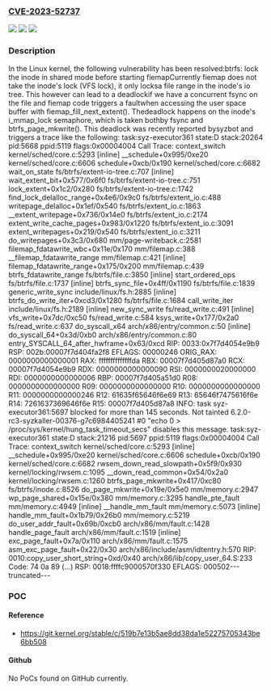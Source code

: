 ### [CVE-2023-52737](https://cve.mitre.org/cgi-bin/cvename.cgi?name=CVE-2023-52737)
![](https://img.shields.io/static/v1?label=Product&message=Linux&color=blue)
![](https://img.shields.io/static/v1?label=Version&message=1da177e4c3f4%3C%20d8c594da79bc%20&color=brighgreen)
![](https://img.shields.io/static/v1?label=Vulnerability&message=n%2Fa&color=brighgreen)

### Description

In the Linux kernel, the following vulnerability has been resolved:btrfs: lock the inode in shared mode before starting fiemapCurrently fiemap does not take the inode's lock (VFS lock), it only locksa file range in the inode's io tree. This however can lead to a deadlockif we have a concurrent fsync on the file and fiemap code triggers a faultwhen accessing the user space buffer with fiemap_fill_next_extent(). Thedeadlock happens on the inode's i_mmap_lock semaphore, which is taken bothby fsync and btrfs_page_mkwrite(). This deadlock was recently reported bysyzbot and triggers a trace like the following:   task:syz-executor361 state:D stack:20264 pid:5668  ppid:5119   flags:0x00004004   Call Trace:    <TASK>    context_switch kernel/sched/core.c:5293 [inline]    __schedule+0x995/0xe20 kernel/sched/core.c:6606    schedule+0xcb/0x190 kernel/sched/core.c:6682    wait_on_state fs/btrfs/extent-io-tree.c:707 [inline]    wait_extent_bit+0x577/0x6f0 fs/btrfs/extent-io-tree.c:751    lock_extent+0x1c2/0x280 fs/btrfs/extent-io-tree.c:1742    find_lock_delalloc_range+0x4e6/0x9c0 fs/btrfs/extent_io.c:488    writepage_delalloc+0x1ef/0x540 fs/btrfs/extent_io.c:1863    __extent_writepage+0x736/0x14e0 fs/btrfs/extent_io.c:2174    extent_write_cache_pages+0x983/0x1220 fs/btrfs/extent_io.c:3091    extent_writepages+0x219/0x540 fs/btrfs/extent_io.c:3211    do_writepages+0x3c3/0x680 mm/page-writeback.c:2581    filemap_fdatawrite_wbc+0x11e/0x170 mm/filemap.c:388    __filemap_fdatawrite_range mm/filemap.c:421 [inline]    filemap_fdatawrite_range+0x175/0x200 mm/filemap.c:439    btrfs_fdatawrite_range fs/btrfs/file.c:3850 [inline]    start_ordered_ops fs/btrfs/file.c:1737 [inline]    btrfs_sync_file+0x4ff/0x1190 fs/btrfs/file.c:1839    generic_write_sync include/linux/fs.h:2885 [inline]    btrfs_do_write_iter+0xcd3/0x1280 fs/btrfs/file.c:1684    call_write_iter include/linux/fs.h:2189 [inline]    new_sync_write fs/read_write.c:491 [inline]    vfs_write+0x7dc/0xc50 fs/read_write.c:584    ksys_write+0x177/0x2a0 fs/read_write.c:637    do_syscall_x64 arch/x86/entry/common.c:50 [inline]    do_syscall_64+0x3d/0xb0 arch/x86/entry/common.c:80    entry_SYSCALL_64_after_hwframe+0x63/0xcd   RIP: 0033:0x7f7d4054e9b9   RSP: 002b:00007f7d404fa2f8 EFLAGS: 00000246 ORIG_RAX: 0000000000000001   RAX: ffffffffffffffda RBX: 00007f7d405d87a0 RCX: 00007f7d4054e9b9   RDX: 0000000000000090 RSI: 0000000020000000 RDI: 0000000000000006   RBP: 00007f7d405a51d0 R08: 0000000000000000 R09: 0000000000000000   R10: 0000000000000000 R11: 0000000000000246 R12: 61635f65646f6e69   R13: 65646f7475616f6e R14: 7261637369646f6e R15: 00007f7d405d87a8    </TASK>   INFO: task syz-executor361:5697 blocked for more than 145 seconds.         Not tainted 6.2.0-rc3-syzkaller-00376-g7c6984405241 #0   "echo 0 > /proc/sys/kernel/hung_task_timeout_secs" disables this message.   task:syz-executor361 state:D stack:21216 pid:5697  ppid:5119   flags:0x00004004   Call Trace:    <TASK>    context_switch kernel/sched/core.c:5293 [inline]    __schedule+0x995/0xe20 kernel/sched/core.c:6606    schedule+0xcb/0x190 kernel/sched/core.c:6682    rwsem_down_read_slowpath+0x5f9/0x930 kernel/locking/rwsem.c:1095    __down_read_common+0x54/0x2a0 kernel/locking/rwsem.c:1260    btrfs_page_mkwrite+0x417/0xc80 fs/btrfs/inode.c:8526    do_page_mkwrite+0x19e/0x5e0 mm/memory.c:2947    wp_page_shared+0x15e/0x380 mm/memory.c:3295    handle_pte_fault mm/memory.c:4949 [inline]    __handle_mm_fault mm/memory.c:5073 [inline]    handle_mm_fault+0x1b79/0x26b0 mm/memory.c:5219    do_user_addr_fault+0x69b/0xcb0 arch/x86/mm/fault.c:1428    handle_page_fault arch/x86/mm/fault.c:1519 [inline]    exc_page_fault+0x7a/0x110 arch/x86/mm/fault.c:1575    asm_exc_page_fault+0x22/0x30 arch/x86/include/asm/idtentry.h:570   RIP: 0010:copy_user_short_string+0xd/0x40 arch/x86/lib/copy_user_64.S:233   Code: 74 0a 89 (...)   RSP: 0018:ffffc9000570f330 EFLAGS: 000502---truncated---

### POC

#### Reference
- https://git.kernel.org/stable/c/519b7e13b5ae8dd38da1e52275705343be6bb508

#### Github
No PoCs found on GitHub currently.

